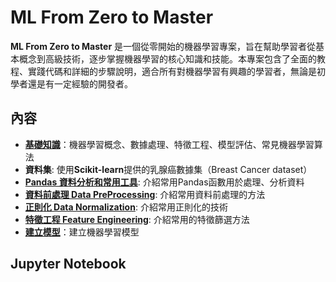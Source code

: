 # ML From Zero to Master

**ML From Zero to Master** 是一個從零開始的機器學習專案，旨在幫助學習者從基本概念到高級技術，逐步掌握機器學習的核心知識和技能。本專案包含了全面的教程、實踐代碼和詳細的步驟說明，適合所有對機器學習有興趣的學習者，無論是初學者還是有一定經驗的開發者。

## 內容

- [**基礎知識**](./class1-basic-know-how.md)：機器學習概念、數據處理、特徵工程、模型評估、常見機器學習算法
- **資料集**: 使用**Scikit-learn**提供的乳腺癌數據集（Breast Cancer dataset）
- [**Pandas 資料分析和常用工具**](./class2_pandas.md): 介紹常用Pandas函數用於處理、分析資料
- [**資料前處理 Data PreProcessing**](./class3-data-preprocessing.md): 介紹常用資料前處理的方法
- [**正則化 Data Normalization**](./class4-data-normalization.md): 介紹常用正則化的技術
- [**特徵工程 Feature Engineering**](./class5-feature-engineering.md): 介紹常用的特徵篩選方法
- [**建立模型**](./class3-create-model.md)：建立機器學習模型

## Jupyter Notebook
